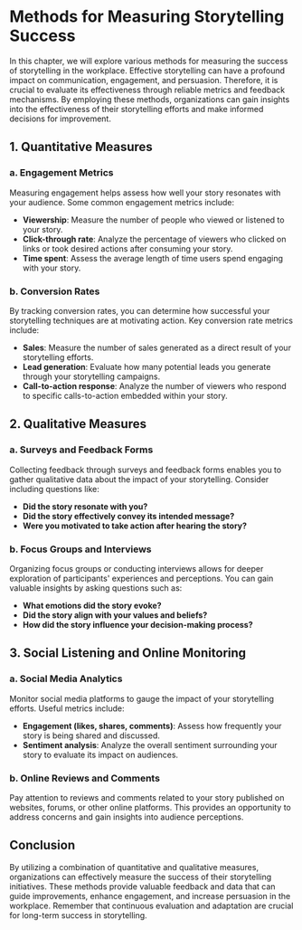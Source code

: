 # Methods for Measuring Storytelling Success

In this chapter, we will explore various methods for measuring the success of storytelling in the workplace. Effective storytelling can have a profound impact on communication, engagement, and persuasion. Therefore, it is crucial to evaluate its effectiveness through reliable metrics and feedback mechanisms. By employing these methods, organizations can gain insights into the effectiveness of their storytelling efforts and make informed decisions for improvement.

## 1\. Quantitative Measures

### a. Engagement Metrics

Measuring engagement helps assess how well your story resonates with your audience. Some common engagement metrics include:

- **Viewership**: Measure the number of people who viewed or listened to your story.
- **Click-through rate**: Analyze the percentage of viewers who clicked on links or took desired actions after consuming your story.
- **Time spent**: Assess the average length of time users spend engaging with your story.

### b. Conversion Rates

By tracking conversion rates, you can determine how successful your storytelling techniques are at motivating action. Key conversion rate metrics include:

- **Sales**: Measure the number of sales generated as a direct result of your storytelling efforts.
- **Lead generation**: Evaluate how many potential leads you generate through your storytelling campaigns.
- **Call-to-action response**: Analyze the number of viewers who respond to specific calls-to-action embedded within your story.

## 2\. Qualitative Measures

### a. Surveys and Feedback Forms

Collecting feedback through surveys and feedback forms enables you to gather qualitative data about the impact of your storytelling. Consider including questions like:

- **Did the story resonate with you?**
- **Did the story effectively convey its intended message?**
- **Were you motivated to take action after hearing the story?**

### b. Focus Groups and Interviews

Organizing focus groups or conducting interviews allows for deeper exploration of participants' experiences and perceptions. You can gain valuable insights by asking questions such as:

- **What emotions did the story evoke?**
- **Did the story align with your values and beliefs?**
- **How did the story influence your decision-making process?**

## 3\. Social Listening and Online Monitoring

### a. Social Media Analytics

Monitor social media platforms to gauge the impact of your storytelling efforts. Useful metrics include:

- **Engagement (likes, shares, comments)**: Assess how frequently your story is being shared and discussed.
- **Sentiment analysis**: Analyze the overall sentiment surrounding your story to evaluate its impact on audiences.

### b. Online Reviews and Comments

Pay attention to reviews and comments related to your story published on websites, forums, or other online platforms. This provides an opportunity to address concerns and gain insights into audience perceptions.

## Conclusion

By utilizing a combination of quantitative and qualitative measures, organizations can effectively measure the success of their storytelling initiatives. These methods provide valuable feedback and data that can guide improvements, enhance engagement, and increase persuasion in the workplace. Remember that continuous evaluation and adaptation are crucial for long-term success in storytelling.
